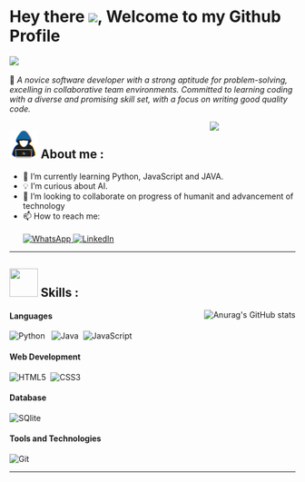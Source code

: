 # Hey there  <img src = "https://raw.githubusercontent.com/MartinHeinz/MartinHeinz/master/wave.gif" width = 30px>, Welcome to my Github Profile

<img href="https://git.io/typing-svg"><img src="https://readme-typing-svg.herokuapp.com?font=Fira+Code&pause=200&color=9F2129&vCenter=true&width=435&lines=Hi!;I´m+Joao+Vitor!;Studing+for+become+a+Full+Stack+Developer..."/>

<p> 📖 <i>
A novice software developer with a strong aptitude for problem-solving, excelling in collaborative team environments. Committed to learning coding with a diverse and promising skill set, with a focus on writing good quality code.</i></p>
<img src="https://user-images.githubusercontent.com/89788120/167628634-549d2bdd-609e-4275-85af-1e1974da64ca.gif" width="30%" align="right" />



## <picture><img src = "https://github.com/0xAbdulKhalid/0xAbdulKhalid/raw/main/assets/mdImages/about_me.gif" width = 50px></picture> **About me :**

- 📖 I’m currently learning Python, JavaScript and JAVA. </br>
- 💡  I’m curious about AI. </br>
- 🔧 I’m looking to collaborate on progress of humanit and 
advancement of technology </br>
- 📫 How to reach me: </br></br> <a href="https://wa.me/5531992905693"> ![WhatsApp](https://img.shields.io/badge/WhatsApp-25D366?style=for-the-badge&logo=whatsapp&logoColor=white) </a>  <a href="https://www.linkedin.com/in/jovips/"> ![LinkedIn](https://img.shields.io/badge/linkedin-%230077B5.svg?style=for-the-badge&logo=linkedin&logoColor=white)</a>

<hr>



## <img src="https://media2.giphy.com/media/QssGEmpkyEOhBCb7e1/giphy.gif?cid=ecf05e47a0n3gi1bfqntqmob8g9aid1oyj2wr3ds3mg700bl&rid=giphy.gif" width="50px" height="50px"> Skills :

<a href="https://github.com/anuraghazra/github-readme-stats" target="_blank"><img src="https://github-readme-stats.vercel.app/api/top-langs/?username=Jovips&langs_count=8&theme=tokyonight" alt="Anurag's GitHub stats" align="right"></a>

#### Languages
![Python](https://img.shields.io/badge/Python-14354C?style=for-the-badge&logo=python&logoColor=white) &nbsp;
![Java](https://img.shields.io/badge/java-%23ED8B00.svg?style=for-the-badge&logo=java&logoColor=white)&nbsp;
![JavaScript](https://img.shields.io/badge/javascript-%23323330.svg?style=for-the-badge&logo=javascript&logoColor=%23F7DF1E)&nbsp;

#### Web Development
![HTML5](https://img.shields.io/badge/HTML5-E34F26?style=for-the-badge&logo=html5&logoColor=white)&nbsp;
![CSS3](https://img.shields.io/badge/CSS3-1572B6?style=for-the-badge&logo=css3&logoColor=white)&nbsp;

#### Database
![SQlite](https://img.shields.io/badge/-SQlite-05122A?style=for-the-badge&logo=sqlite&logoColor=A8B9CC)&nbsp;

#### Tools and Technologies
![Git](https://img.shields.io/badge/-Git-05122A?style=for-the-badge&logo=git)&nbsp;

<hr>




